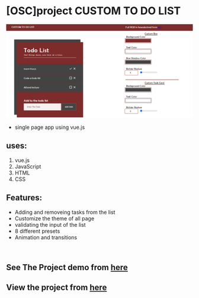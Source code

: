 # [OSC]project CUSTOM TO DO LIST
![Banner](https://github.com/HadyAhmed00/-OSC-project-CUSTOM-TO-DO-LIST/blob/main/img/readme_img.png)
* single page app using vue.js   

## uses:
1. vue.js
2. JavaScript
3. HTML 
4. CSS 

## Features:
* Adding and removeing tasks from the list 
* Customize the theme of all page 
* validating the input of the list
* 8 different presets
* Animation and transitions



<br>

## See The Project demo from [here](https://drive.google.com/file/d/1xGyfo81WxPYENXVYheE6MeDxyRH1LxmR/view?usp=sharing)

## View the project from [here](https://hadyahmed00.github.io/-OSC-project-CUSTOM-TO-DO-LIST/)

<br>

